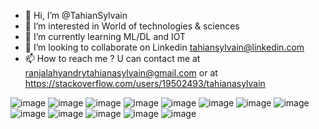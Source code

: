 - 👋 Hi, I’m @TahianSylvain
- 👀 I’m interested in World of technologies & sciences
- 🌱 I’m currently learning ML/DL and IOT
- 💞️ I’m looking to collaborate on Linkedin  tahiansylvain@linkedin.com 
- 📫 How to reach me ?  U can contact me at ranjalahyandrytahianasylvain@gmail.com or at https://stackoverflow.com/users/19502493/tahianasylvain

<!---
TahianSylvain/TahianSylvain is a ✨ special ✨ repository because its `README.md` (this file) appears on your GitHub profile.
You can click the Preview link to take a look at your changes.
--->
![image](https://github.com/TahianSylvain/TahianSylvain/assets/124794207/6c314d37-bf23-459a-981b-0079d45299e0)
![image](https://github.com/TahianSylvain/TahianSylvain/assets/124794207/4171d4de-9e0f-4808-b88a-1429780c36b9)
![image](https://github.com/TahianSylvain/TahianSylvain/assets/124794207/8bde4df4-cd2d-4555-a11b-4271c5f607e0)
![image](https://github.com/TahianSylvain/TahianSylvain/assets/124794207/07eb7bc6-d94d-4731-ab9f-5dd85d0394f3)
![image](https://github.com/TahianSylvain/TahianSylvain/assets/124794207/15dc388c-2a32-4849-87a3-b546c04f6624)
![image](https://github.com/TahianSylvain/TahianSylvain/assets/124794207/6e6ef3d4-9fc6-4779-84a5-32c9559ffff9)
![image](https://github.com/TahianSylvain/TahianSylvain/assets/124794207/2ba123c8-f002-44b7-b000-1ccc1ed6d8c0)
![image](https://github.com/TahianSylvain/TahianSylvain/assets/124794207/964f7ea5-07bb-4fbb-86c3-3a373655f6b7)
![image](https://github.com/TahianSylvain/TahianSylvain/assets/124794207/f5bedd9f-75e1-4dbc-84cc-368077bd021d)
![image](https://github.com/TahianSylvain/TahianSylvain/assets/124794207/8e1558aa-189d-484d-bbd3-50823cd497a7)
![image](https://github.com/TahianSylvain/TahianSylvain/assets/124794207/4c81f132-dfbd-4691-90c8-c62d473a9a39)
![image](https://github.com/TahianSylvain/TahianSylvain/assets/124794207/18435013-55ae-4844-b2ae-0977c3f0548c)
![image](https://github.com/TahianSylvain/TahianSylvain/assets/124794207/b61c0160-7ca6-44b3-a1fd-bb5d0507274d)
